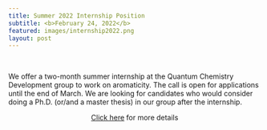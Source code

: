 ```yaml
---
title: Summer 2022 Internship Position
subtitle: <b>February 24, 2022</b>
featured: images/internship2022.png
layout: post
---
```


<br>
<P ALIGN="justify"> 
  <p>We offer a two-month summer internship at the Quantum Chemistry Development group to work on aromaticity. The call is open for applications until the end of March. We are looking for candidates who would consider doing a Ph.D. (or/and a master thesis) in our group after the internship.</p>
  
<center><a href="{{ site.baseurl }}/openings.html#internship-aromaticity-2022">Click here</a> for more details</center>
